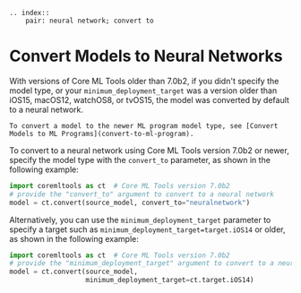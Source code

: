 ```{eval-rst}
.. index::
    pair: neural network; convert to
```


# Convert Models to Neural Networks

With versions of Core ML Tools older than 7.0b2, if you didn't specify the model type, or your `minimum_deployment_target` was a version older than iOS15, macOS12, watchOS8, or tvOS15, the model was converted by default to a neural network.

```{note}
To convert a model to the newer ML program model type, see [Convert Models to ML Programs](convert-to-ml-program).
```

To convert to a neural network using Core ML Tools version 7.0b2 or newer, specify the model type with the `convert_to` parameter, as shown in the following example:

```python
import coremltools as ct  # Core ML Tools version 7.0b2
# provide the "convert_to" argument to convert to a neural network
model = ct.convert(source_model, convert_to="neuralnetwork")
```

Alternatively, you can use the `minimum_deployment_target` parameter to specify a target such as `minimum_deployment_target=target.iOS14` or older, as shown in the following example: 

```python
import coremltools as ct  # Core ML Tools version 7.0b2
# provide the "minimum_deployment_target" argument to convert to a neural network
model = ct.convert(source_model, 
                   minimum_deployment_target=ct.target.iOS14)
```

